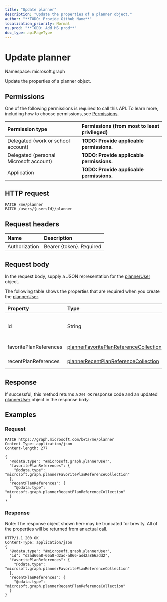 ```yaml
---
title: "Update planner"
description: "Update the properties of a planner object."
author: "**TODO: Provide Github Name**"
localization_priority: Normal
ms.prod: "**TODO: Add MS prod**"
doc_type: apiPageType
---
```


# Update planner

Namespace: microsoft.graph

Update the properties of a planner object.

## Permissions
One of the following permissions is required to call this API. To learn more, including how to choose permissions, see [Permissions](/concepts/permissions-reference.md).

|Permission type|Permissions (from most to least privileged)|
|:---|:---|
|Delegated (work or school account)|**TODO: Provide applicable permissions.**|
|Delegated (personal Microsoft account)|**TODO: Provide applicable permissions.**|
|Application|**TODO: Provide applicable permissions.**|

## HTTP request
<!-- {
  "blockType": "ignored"
}
-->
``` http
PATCH /me/planner
PATCH /users/{usersId}/planner
```

## Request headers
|Name|Description|
|:---|:---|
|Authorization|Bearer {token}. Required|

## Request body
In the request body, supply a JSON representation for the [plannerUser](../resources/planneruser.md) object.

The following table shows the properties that are required when you create the [plannerUser](../resources/planneruser.md).

|Property|Type|Description|
|:---|:---|:---|
|id|String|**TODO: Add Description** Inherited from [entity](../resources/entity.md)|
|favoritePlanReferences|[plannerFavoritePlanReferenceCollection](../resources/plannerfavoriteplanreferencecollection.md)|**TODO: Add Description**|
|recentPlanReferences|[plannerRecentPlanReferenceCollection](../resources/plannerrecentplanreferencecollection.md)|**TODO: Add Description**|



## Response
If successful, this method returns a `200 OK` response code and an updated [plannerUser](../resources/planneruser.md) object in the response body.

## Examples

### Request
<!-- {
  "blockType": "request",
  "name": "update_planner"
}
-->
``` http
PATCH https://graph.microsoft.com/beta/me/planner
Content-Type: application/json
Content-length: 277

{
  "@odata.type": "#microsoft.graph.plannerUser",
  "favoritePlanReferences": {
    "@odata.type": "microsoft.graph.plannerFavoritePlanReferenceCollection"
  },
  "recentPlanReferences": {
    "@odata.type": "microsoft.graph.plannerRecentPlanReferenceCollection"
  }
}
```

### Response
Note: The response object shown here may be truncated for brevity. All of the properties will be returned from an actual call.
<!-- {
  "blockType": "response",
  "truncated": true
}
-->
``` http
HTTP/1.1 200 OK
Content-Type: application/json
{
  "@odata.type": "#microsoft.graph.plannerUser",
  "id": "d2ad66a8-66a8-d2ad-a866-add2a866add2",
  "favoritePlanReferences": {
    "@odata.type": "microsoft.graph.plannerFavoritePlanReferenceCollection"
  },
  "recentPlanReferences": {
    "@odata.type": "microsoft.graph.plannerRecentPlanReferenceCollection"
  }
}
```

